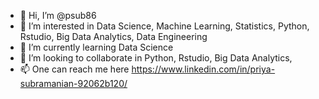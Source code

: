 - 👋 Hi, I’m @psub86
- 👀 I’m interested in Data Science, Machine Learning, Statistics, Python, Rstudio, Big Data Analytics, Data Engineering
- 🌱 I’m currently learning Data Science
- 💞️ I’m looking to collaborate in Python, Rstudio, Big Data Analytics,
- 📫 One can reach me here https://www.linkedin.com/in/priya-subramanian-92062b120/
<!---
psub86/psub86 is a ✨ special ✨ repository because its `README.md` (this file) appears on your GitHub profile.
You can click the Preview link to take a look at your changes.
--->
